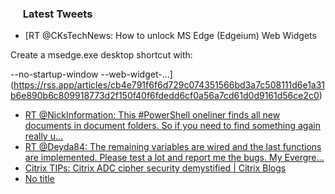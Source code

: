 <h3><a href="https://twitter.com/endi24"><img height=16 src="https://upload.wikimedia.org/wikipedia/sco/9/9f/Twitter_bird_logo_2012.svg"></a> Latest Tweets</h3>

<!-- BLOG-POST-LIST:START -->
- [RT @CKsTechNews: How to unlock MS Edge (Edgeium) Web Widgets

Create a msedge.exe desktop shortcut with:

--no-startup-window --web-widget-…](https://rss.app/articles/cb4e791f6f6d729c074351566bd3a7c508111d6e1a31b6e890b6c809918773d2f150f40f6fdedd6cf0a56a7cd61d0d9161d56ce2c0)
- [RT @NickInformation: This #PowerShell oneliner finds all new documents in document folders. So if you need to find something again really u…](https://rss.app/articles/cb4e791f6f6d729c074351566bd3a7c508111d6e1a31b6e890b6c809918773d2f150f40f6fdedd6cf0a1637ed813079362d56be4c6)
- [RT @Deyda84: The remaining variables are wired and the last functions are implemented. Please test a lot and report me the bugs. My Evergre…](https://rss.app/articles/cb4e791f6f6d729c074351566bd3a7c508111d6e1a31b6e890b6c809918773d2f150f40f6fdedf6ff6a26f78db12099568d56be3c2)
- [Citrix TIPs: Citrix ADC cipher security demystified | Citrix Blogs](https://rss.app/articles/cb4e791f6f6d729c074351566bd3a7c508111d6e1a31b6e890b6c809918773d2f150f40f6fdedf6ef0a4687edd16079763d76be8c1)
- [No title](https://rss.app/articles/cb4e791f6f6d729c074351566bd3a7c508111d6e1a31b6e890b6c809918773d2f150f40f6fdedf6df5a2687edd110b9764d368e9c0)
<!-- BLOG-POST-LIST:END -->
